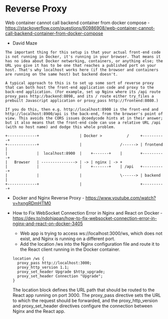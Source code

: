 # Reverse Proxy

Web container cannot call backend container from docker compose - https://stackoverflow.com/questions/60986908/web-container-cannot-call-backend-container-from-docker-compose

- David Maze

```
The important thing for this setup is that your actual front-end code is not running in Docker, it's running in your browser. That means it has no idea about Docker networking, containers, or anything else; the URL you give it has to be one that reaches a published port on your host. That's why localhost works here (if the browser and containers are running on the same host) but backend doesn't.

A typical approach to this is to set up some sort of reverse proxy that can both host the front-end application code and proxy to the back-end application. (For example, set up Nginx where its /api route proxy_pass http://backend:8098, and its / route either try_files a prebuilt Javascript application or proxy_pass http://frontend:8080.)

If you do this, then e.g. http://localhost:8900 is the front-end and http://localhost:8900/api is the back-end, from the browser's point of view. This avoids the CORS issues @coedycode hints at in their answer; but it also means that the front-end code can use a relative URL /api (with no host name) and dodge this whole problem.

+-------------+                  | Docker >           /     +----------+
+-------------+                  |                 /------> | frontend |
|             |  localhost:8900  |    +-------+    |        +----------+
|   Browser   | ---------------> | -> | nginx | -> +
|             |                  |    +-------+    | /api   +----------+
|             |                  |                 \------> | backend  |
+-------------+                  |                          +----------+
```

- Docker and Nginx Reverse Proxy - https://www.youtube.com/watch?v=hxngRDmHTM0

- How to Fix WebSocket Connection Error in Nginx and React on Docker - https://dev.to/ndohjapan/how-to-fix-websocket-connection-error-in-nginx-and-react-on-docker-3405

  - Web app is trying to access ws://localhost:3000/ws, which does not exist, and Nginx is running on a different port.
  - Add the location /ws into the Nginx configuration file and route it to the React client running in the Docker container.

  ```
  location /ws {
    proxy_pass http://localhost:3000;
    proxy_http_version 1.1;
    proxy_set_header Upgrade $http_upgrade;
    proxy_set_header Connection "Upgrade";
  }
  ```

  The location block defines the URL path that should be routed to the React app running on port 3000. The proxy_pass directive sets the URL to which the request should be forwarded, and the proxy_http_version and proxy_set_header directives configure the connection between Nginx and the React app.
